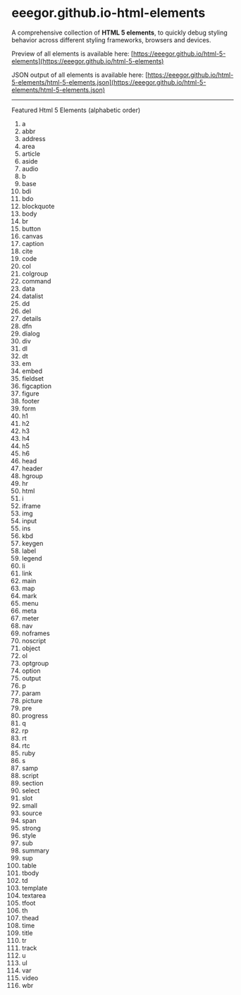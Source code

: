 # eeegor.github.io-html-elements
A comprehensive collection of <b>HTML 5 elements</b>, to quickly debug styling behavior across different styling frameworks, browsers and devices.

Preview of all elements is available here: [https://eeegor.github.io/html-5-elements](https://eeegor.github.io/html-5-elements)

JSON output of all elements is available here: [https://eeegor.github.io/html-5-elements/html-5-elements.json](https://eeegor.github.io/html-5-elements/html-5-elements.json)

---

Featured Html 5 Elements (alphabetic order)

1. a
2. abbr
3. address
4. area
5. article
6. aside
7. audio
8. b
9. base
10. bdi
11. bdo
12. blockquote
13. body
14. br
15. button
16. canvas
17. caption
18. cite
19. code
20. col
21. colgroup
22. command
23. data
24. datalist
25. dd
26. del
27. details
28. dfn
29. dialog
30. div
31. dl
32. dt
33. em
34. embed
35. fieldset
36. figcaption
37. figure
38. footer
39. form
40. h1
41. h2
42. h3
43. h4
44. h5
45. h6
46. head
47. header
48. hgroup
49. hr
50. html
51. i
52. iframe
53. img
54. input
55. ins
56. kbd
57. keygen
58. label
59. legend
60. li
61. link
62. main
63. map
64. mark
65. menu
66. meta
67. meter
68. nav
69. noframes
70. noscript
71. object
72. ol
73. optgroup
74. option
75. output
76. p
77. param
78. picture
79. pre
80. progress
81. q
82. rp
83. rt
84. rtc
85. ruby
86. s
87. samp
88. script
89. section
90. select
91. slot
92. small
93. source
94. span
95. strong
96. style
97. sub
98. summary
99. sup
100. table
101. tbody
102. td
103. template
104. textarea
105. tfoot
106. th
107. thead
108. time
109. title
110. tr
111. track
112. u
113. ul
114. var
115. video
116. wbr